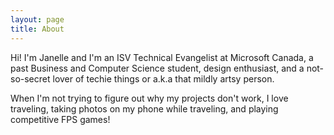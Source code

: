 ```yaml
---
layout: page
title: About
---
```


Hi! I'm Janelle and I'm an ISV Technical Evangelist at Microsoft Canada, a past Business and Computer Science student, design enthusiast, and a not-so-secret lover of techie things or a.k.a that mildly artsy person.

When I'm not trying to figure out why my projects don't work, I love traveling, taking photos on my phone while traveling, and playing competitive FPS games!
